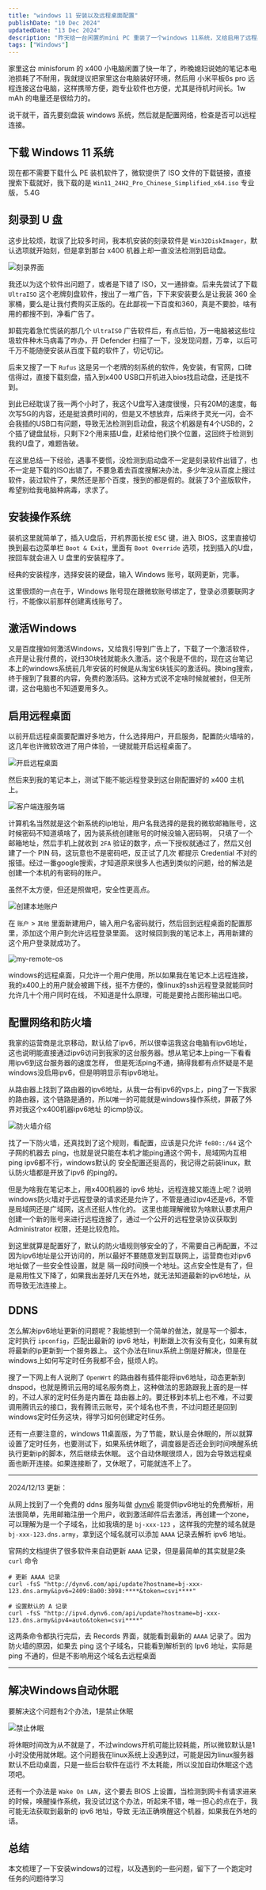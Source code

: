 ```yaml
---
title: "windows 11 安装以及远程桌面配置"
publishDate: "10 Dec 2024"
updatedDate: "13 Dec 2024"
description: "昨天给一台闲置的mini PC 重装了一个windows 11系统，又给启用了远程桌面配置，来记录一下这个过程"
tags: ["Windows"]
---
```


家里这台 minisforum 的 x400 小电脑闲置了快一年了，昨晚媳妇说她的笔记本电池损耗了不耐用，我就提议把家里这台电脑装好环境，然后用 小米平板6s pro 远程连接这台电脑，这样携带方便，跑专业软件也方便，尤其是待机时间长。1w mAh 的电量还是很给力的。

说干就干，首先要刻盘装 windows 系统，然后就是配置网络，检查是否可以远程连接。

## 下载 Windows 11 系统

现在都不需要下载什么 PE 装机软件了，微软提供了 ISO 文件的下载链接，直接搜索下载就好，我下载的是 `Win11_24H2_Pro_Chinese_Simplified_x64.iso` 专业版， 5.4G

## 刻录到 U 盘

这步比较烦，耽误了比较多时间，我本机安装的刻录软件是 `Win32DiskImager`，默认选项就开始刻，但是拿到那台 x400 机器上却一直没法检测到启动盘。

![刻录界面](win32-disk-imager.png)

我还以为这个软件出问题了，或者是下错了 ISO，又一通排查。后来先尝试了下载 `UltraISO` 这个老牌刻盘软件，搜出了一堆广告，下下来安装要么是让我装 360 全家桶，要么是让我付费购买正版的。在此鄙视一下百度和360，真是不要脸，啥有用的都搜不到，净看广告了。

卸载完着急忙慌装的那几个 `UltraISO` 广告软件后，有点后怕，万一电脑被这些垃圾软件种木马病毒了咋办，开 Defender 扫描了一下，没发现问题，万幸，以后可千万不能随便安装从百度下载的软件了，切记切记。

后来又搜了一下 `Rufus` 这是另一个老牌的刻系统的软件，免安装，有官网，口碑信得过，直接下载刻盘，插入到x400 USB口开机进入bios找启动盘，还是找不到。

到此已经耽误了我一两个小时了，我这个U盘写入速度很慢，只有20M的速度，每次写5G的内容，还是挺浪费时间的，但是又不想放弃，后来终于灵光一闪，会不会我插的USB口有问题，导致无法检测到启动盘，我这个机器是有4个USB的，2个插了键盘鼠标，只剩下2个用来插U盘，赶紧给他们换个位置，这回终于检测到我的U盘了，难题告破。

在这里总结一下经验，遇事不要慌，没检测到启动盘不一定是刻录软件出错了，也不一定是下载的ISO出错了，不要急着去百度搜解决办法，多少年没从百度上搜过软件，装过软件了，果然还是那个百度，搜到的都是假的。就装了3个盗版软件，希望别给我电脑种病毒，求求了。

## 安装操作系统

装机这里就简单了，插入U盘后，开机界面长按 <kbd>ESC</kbd> 键，进入 BIOS，这里直接切换到最右边菜单栏 `Boot & Exit`，里面有 `Boot Override` 选项，找到插入的U盘，按回车就会进入 U 盘里的安装程序了。

经典的安装程序，选择安装的硬盘，输入 Windows 账号，联网更新，完事。

这里很烦的一点在于，Windows 账号现在跟微软账号绑定了，登录必须要联网才行，不能像以前那样创建离线账号了。

## 激活Windows

又是百度搜如何激活Windows，又给我引导到广告上了，下载了一个激活软件，点开是让我付费的，说扫30块钱就能永久激活。这个我是不信的，现在这台笔记本上的windows系统前几年安装的时候是从淘宝6块钱买的激活码。换bing搜索，终于搜到了我要的内容，免费的激活码。这种方式说不定啥时候就被封，但无所谓，这台电脑也不知道要用多久。

## 启用远程桌面

以前开启远程桌面要配置好多地方，什么选择用户，开启服务，配置防火墙啥的，这几年也许微软改进了用户体验，一键就能开启远程桌面了。

![开启远程桌面](windows-remote-desktop-1.png)

然后来到我的笔记本上，测试下能不能远程登录到这台刚配置好的 x400 主机上。

![客户端连服务端](connect-to-remote-desktop.png)

计算机名当然就是这个新系统的ip地址，用户名我选择的是我的微软邮箱账号，这时候密码不知道填啥了，因为装系统创建账号的时候没输入密码啊，
只填了一个邮箱地址，然后手机上就收到 `2FA` 验证的数字，点一下授权就通过了，然后又创建了一个 PIN 码，这玩意也不是密码吧，反正试了几次
都提示 Credential 不对的报错。经过一番google搜索，才知道原来很多人也遇到类似的问题，给的解法是创建一个本机的有密码的账户。

虽然不太方便，但还是照做吧，安全性更高点。

![创建本地账户](create-new-user.png)

在 `账户` > `其他` 里面新建用户，输入用户名密码就行，然后回到远程桌面的配置那里，添加这个用户到允许远程登录里面。
这时候回到我的笔记本上，再用新建的这个用户登录就成功了。

![my-remote-os](my-remote-os.png)

windows的远程桌面，只允许一个用户使用，所以如果我在笔记本上远程连接，我的x400上的用户就会被踢下线，挺不方便的，像linux的ssh远程登录就能同时允许几十个用户同时在线，
不知道是什么原理，可能是要抢占图形输出口吧。

## 配置网络和防火墙

我家的运营商是北京移动，默认给了ipv6，所以很幸运我这台电脑有ipv6地址，这也说明能直接通过ipv6访问到我家的这台服务器。想从笔记本上ping一下看看用ipv6到这台服务器的速度怎样，
但是死活ping不通，搞得我都有点怀疑是不是windows没启用ipv6，但是明明显示有ipv6地址。

从路由器上找到了路由器的ipv6地址，从我一台有ipv6的vps上，ping了一下我家的路由器，这个链路是通的，所以唯一的可能就是windows操作系统，屏蔽了外界对我这个x400机器ipv6地址
的icmp协议。

![防火墙介绍](windows-firewall.png)

找了一下防火墙，还真找到了这个规则，看配置，应该是只允许 `fe80::/64` 这个子网的机器去 ping，也就是说只能在本机才能ping通这个网卡，局域网内互相ping ipv6都不行，windows默认的
安全配置还挺高的，我记得之前装linux，默认防火墙都是开放了ipv6 的ping的。

但是为啥我在笔记本上，用x400机器的 ipv6 地址，远程连接又能连上呢？说明windows防火墙对于远程登录的请求还是允许了，不管是通过ipv4还是v6，不管是局域网还是广域网，这点还挺人性化的。
这里也能理解微软为啥默认要求用户创建一个新的账号来进行远程连接了，通过一个公开的远程登录协议获取到 Administrator 权限，还是比较危险。

到这里就算是配置好了，默认的防火墙规则够安全的了，不需要自己再配置，不过因为ipv6地址是公开访问的，所以最好不要随意发到互联网上，运营商也对ipv6地址做了一些安全性设置，就是
隔一段时间换一个地址。这点安全性是有了，但是易用性又下降了，如果我出差好几天在外地，就无法知道最新的ipv6地址，从而导致无法连接上。

## DDNS

怎么解决ipv6地址更新的问题呢？我能想到一个简单的做法，就是写一个脚本，定时执行 `ipconfig`，匹配出最新的 ipv6 地址，判断跟上次有没有变化，如果有就将最新的ip更新到一个服务器上。
这个办法在linux系统上倒是好解决，但是在windows上如何写定时任务我都不会，挺烦人的。

搜了一下网上有人说刷了 `OpenWrt` 的路由器有插件能将ipv6地址，动态更新到 dnspod，也就是腾讯云用的域名服务商上，这种做法的思路跟我上面的是一样的，不过人家的定时任务是内置在
路由器上的。要迁移到本机上也不难，不过要调用腾讯云的接口，我有腾讯云账号，买个域名也不贵，不过问题还是回到windows定时任务这块，得学习如何创建定时任务。

还有一点要注意的，windows 11桌面版，为了节能，默认是会休眠的，所以就算设置了定时任务，也要测试下，如果系统休眠了，调度器是否还会到时间唤醒系统执行更新ip的脚本，然后继续去休眠。
这个自动休眠很烦人，因为会导致远程桌面也断开连接。如果连接断了，又休眠了，可能就连不上了。

---
2024/12/13 更新：

从网上找到了一个免费的 ddns 服务叫做 [dynv6](https://dynv6.com) 能提供ipv6地址的免费解析，用法很简单，先用邮箱注册一个用户，收到激活邮件后去激活，再创建一个zone，可以理解为是一个子域名，比如我填的是 `bj-xxx-123` ，这样我的完整的域名就是 `bj-xxx-123.dns.army`，拿到这个域名就可以添加 `AAAA` 记录去解析 ipv6 地址。

官网的文档提供了很多软件来自动更新 `AAAA` 记录，但是最简单的其实就是2条 `curl` 命令

```shell
# 更新 AAAA 记录
curl -fsS "http://dynv6.com/api/update?hostname=bj-xxx-123.dns.army&ipv6=2409:8a00:3098:****&token=csvi****"

# 设置默认的 A 记录
curl -fsS "http://ipv4.dynv6.com/api/update?hostname=bj-xxx-123.dns.army&ipv4=auto&token=csvi****"
```

这两条命令都执行完后，去 Records 界面，就能看到最新的 `AAAA` 记录了。因为防火墙的原因，如果去 ping 这个子域名，只能看到解析到的 Ipv6 地址，实际是 ping 不通的，但是不影响用这个域名去远程桌面

---

## 解决Windows自动休眠

要解决这个问题有2个办法，1是禁止休眠

![禁止休眠](disable-sleep.png)

将休眠时间改为从不就是了，不过windows开机可能比较耗能，所以微软默认是1小时没使用就休眠。这个问题我在linux系统上没遇到过，可能是因为linux服务器默认不启动桌面，只是一些后台软件在运行
不太耗能，所以没加自动休眠这个选项吧。

还有一个办法是 `Wake On LAN`，这个要去 BIOS 上设置，当检测到网卡有请求进来的时候，唤醒操作系统，我没试过这个办法，听起来不错，唯一担心的点在于，我可能无法获取到最新的 ipv6 地址，导致
无法正确唤醒这个机器，如果我在外地的话。

## 总结

本文梳理了一下安装windows的过程，以及遇到的一些问题，留下了一个跑定时任务的问题待学习
